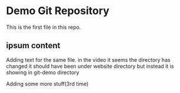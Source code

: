 # Demo Git Repository

This is the first file in this repo.

## ipsum content

Adding text for the same file. in the video it seems the directory has changed
it should have been under website directory but instead it is showing in git-demo directory

Adding some more stuff(3rd time)
